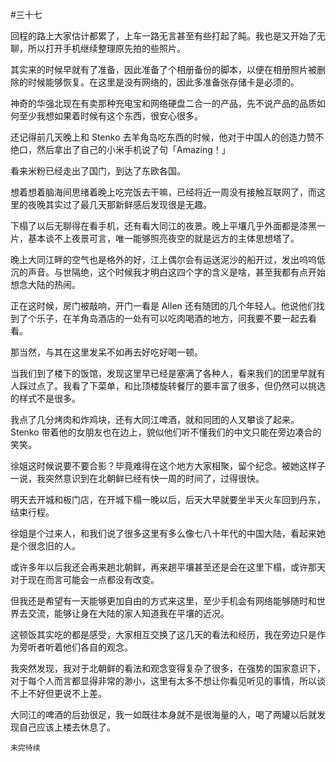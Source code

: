 #三十七

回程的路上大家估计都累了，上车一路无言甚至有些打起了盹。我也是又开始了无聊，所以打开手机继续整理原先拍的些照片。

其实来的时候早就有了准备，因此准备了个相册备份的脚本，以便在相册照片被删除的时候能够恢复。在这里是没有网络的，因此多准备张存储卡是必须的。

神奇的华强北现在有卖那种充电宝和网络硬盘二合一的产品，先不说产品的品质如何至少我想如果着时候有这个东西，很安心很多。

还记得前几天晚上和 Stenko 去羊角岛吃东西的时候，他对于中国人的创造力赞不绝口，然后拿出了自己的小米手机说了句「Amazing！」

看来米粉已经走出了国门，到达了东欧各国。

想着想着脑海间思绪着晚上吃完饭去干嘛，已经将近一周没有接触互联网了，而这里的夜晚其实过了最几天那新鲜感后发现很是无趣。

下榻了以后无聊得在看手机，还有看大同江的夜景。晚上平壤几乎外面都是漆黑一片，基本谈不上夜景可言，唯一能够照亮夜空的就是远方的主体思想塔了。

晚上大同江畔的空气也是格外的好，江上偶尔会有运送泥沙的船开过，发出呜呜低沉的声音。与世隔绝，这个时候我才明白这四个字的含义是啥，甚至我都有点开始想念大陆的热闹。

正在这时候，房门被敲响，开门一看是 Allen 还有随团的几个年轻人。他说他们找到了个乐子，在羊角岛酒店的一处有可以吃肉喝酒的地方，问我要不要一起去看看。

那当然，与其在这里发呆不如再去好吃好喝一顿。

当我们到了楼下的饭馆，发现这里早已经是塞满了各种人，看来我们的团里早就有人踩过点了。我看了下菜单，和比顶楼旋转餐厅的要丰富了很多，但仍然可以挑选的样式不是很多。

我点了几分烤肉和炸鸡块，还有大同江啤酒，就和同团的人又攀谈了起来。Stenko 带着他的女朋友也在边上，貌似他们听不懂我们的中文只能在旁边凑合的笑笑。

徐姐这时候说要不要合影？毕竟难得在这个地方大家相聚，留个纪念。被她这样子一说，我突然意识到在北朝鲜已经有快一周的时间了，过得很快。

明天去开城和板门店，在开城下榻一晚以后，后天大早就要坐半天火车回到丹东，结束行程。

徐姐是个过来人，和我们说了很多这里有多么像七八十年代的中国大陆，看起来她是个很念旧的人。

或许多年以后我还会再来趟北朝鲜，再来趟平壤甚至还是会在这里下榻，或许那天对于现在而言可能会一点都没有改变。

但我还是希望有一天能够更加自由的方式来这里，至少手机会有网络能够随时和世界去交流，能够让身在大陆的家人知道我在平壤的近况。

这顿饭其实吃的都是感受，大家相互交换了这几天的看法和经历，我在旁边只是作为旁听者听着他们各自的观念。

我突然发现，我对于北朝鲜的看法和观念变得复杂了很多，在强势的国家意识下，对于每个人而言都显得非常的渺小，这里有太多不想让你看见听见的事情，所以谈不上不好但更说不上差。

大同江的啤酒的后劲很足，我一如既往本身就不是很海量的人，喝了两罐以后就发现自己应该上楼去休息了。

`未完待续`
